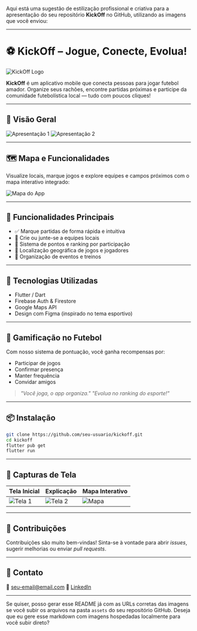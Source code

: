 Aqui está uma sugestão de estilização profissional e criativa para a apresentação do seu repositório **KickOff** no GitHub, utilizando as imagens que você enviou:

---

# ⚽ KickOff – Jogue, Conecte, Evolua!

![KickOff Logo](https://github.com/seu-usuario/seu-repo/blob/main/assets/Icone%20App.png)

**KickOff** é um aplicativo mobile que conecta pessoas para jogar futebol amador. Organize seus rachões, encontre partidas próximas e participe da comunidade futebolística local — tudo com poucos cliques!

---

## 📱 Visão Geral

![Apresentação 1](https://github.com/seu-usuario/seu-repo/blob/main/assets/Explicação%20App%20\(Apresentação%202\).png)
![Apresentação 2](https://github.com/seu-usuario/seu-repo/blob/main/assets/Explicação%20App%20\(Apresentação%203\).png)

---

## 🗺️ Mapa e Funcionalidades

Visualize locais, marque jogos e explore equipes e campos próximos com o mapa interativo integrado:

![Mapa do App](https://github.com/seu-usuario/seu-repo/blob/main/assets/Botão%20de%20navegação%20pós%20clique.png)

---

## 🎯 Funcionalidades Principais

* ✅ Marque partidas de forma rápida e intuitiva
* 👥 Crie ou junte-se a equipes locais
* 🧠 Sistema de pontos e ranking por participação
* 📍 Localização geográfica de jogos e jogadores
* 📅 Organização de eventos e treinos

---

## 🚀 Tecnologias Utilizadas

* Flutter / Dart
* Firebase Auth & Firestore
* Google Maps API
* Design com Figma (inspirado no tema esportivo)

---

## 🏅 Gamificação no Futebol

Com nosso sistema de pontuação, você ganha recompensas por:

* Participar de jogos
* Confirmar presença
* Manter frequência
* Convidar amigos

> *"Você joga, o app organiza."*
> *"Evolua no ranking do esporte!"*

---

## 📦 Instalação

```bash
git clone https://github.com/seu-usuario/kickoff.git
cd kickoff
flutter pub get
flutter run
```

---

## 📸 Capturas de Tela

| Tela Inicial                                                                                                    | Explicação                                                                                                      | Mapa Interativo                                                                                             |
| --------------------------------------------------------------------------------------------------------------- | --------------------------------------------------------------------------------------------------------------- | ----------------------------------------------------------------------------------------------------------- |
| ![Tela 1](https://github.com/seu-usuario/seu-repo/blob/main/assets/Explicação%20App%20\(Apresentação%202\).png) | ![Tela 2](https://github.com/seu-usuario/seu-repo/blob/main/assets/Explicação%20App%20\(Apresentação%203\).png) | ![Mapa](https://github.com/seu-usuario/seu-repo/blob/main/assets/Botão%20de%20navegação%20pós%20clique.png) |

---

## 🤝 Contribuições

Contribuições são muito bem-vindas! Sinta-se à vontade para abrir *issues*, sugerir melhorias ou enviar *pull requests*.

---

## 📧 Contato

📩 [seu-email@email.com](mailto:seu-email@email.com)
🔗 [LinkedIn](https://linkedin.com/in/seu-usuario)

---

Se quiser, posso gerar esse README já com as URLs corretas das imagens se você subir os arquivos na pasta `assets` do seu repositório GitHub. Deseja que eu gere esse markdown com imagens hospedadas localmente para você subir direto?
